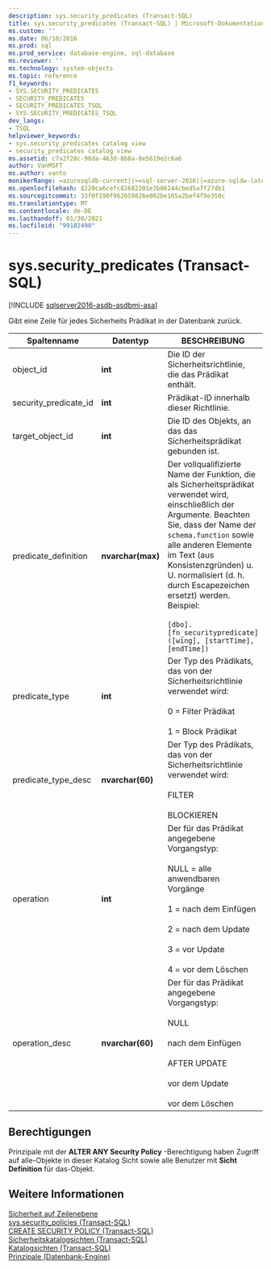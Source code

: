 ```yaml
---
description: sys.security_predicates (Transact-SQL)
title: sys.security_predicates (Transact-SQL) | Microsoft-Dokumentation
ms.custom: ''
ms.date: 06/10/2016
ms.prod: sql
ms.prod_service: database-engine, sql-database
ms.reviewer: ''
ms.technology: system-objects
ms.topic: reference
f1_keywords:
- SYS.SECURITY_PREDICATES
- SECURITY_PREDICATES
- SECURITY_PREDICATES_TSQL
- SYS.SECURITY_PREDICATES_TSQL
dev_langs:
- TSQL
helpviewer_keywords:
- sys.security_predicates catalog view
- security_predicates catalog view
ms.assetid: c7a2f28c-98da-463d-8b8a-8e5619e2c6a6
author: VanMSFT
ms.author: vanto
monikerRange: =azuresqldb-current||>=sql-server-2016||=azure-sqldw-latest||>=sql-server-linux-2017||=azuresqldb-mi-current
ms.openlocfilehash: 8220ca6cefc82682201e3b06244cbed5a7f27db1
ms.sourcegitcommit: 33f0f190f962059826e002be165a2bef4f9e350c
ms.translationtype: MT
ms.contentlocale: de-DE
ms.lasthandoff: 01/30/2021
ms.locfileid: "99182490"
---
```

# <a name="syssecurity_predicates-transact-sql"></a>sys.security_predicates (Transact-SQL)
[!INCLUDE [sqlserver2016-asdb-asdbmi-asa](../../includes/applies-to-version/sqlserver2016-asdb-asdbmi-asa.md)]

  Gibt eine Zeile für jedes Sicherheits Prädikat in der Datenbank zurück.  
  
|Spaltenname|Datentyp|BESCHREIBUNG|  
|-----------------|---------------|-----------------|  
|object_id|**int**|Die ID der Sicherheitsrichtlinie, die das Prädikat enthält.|  
|security_predicate_id|**int**|Prädikat-ID innerhalb dieser Richtlinie.|  
|target_object_id|**int**|Die ID des Objekts, an das das Sicherheitsprädikat gebunden ist.|  
|predicate_definition|**nvarchar(max)**|Der vollqualifizierte Name der Funktion, die als Sicherheitsprädikat verwendet wird, einschließlich der Argumente. Beachten Sie, dass der Name der `schema.function` sowie alle anderen Elemente im Text (aus Konsistenzgründen) u. U. normalisiert (d. h. durch Escapezeichen ersetzt) werden. Beispiel:<br /><br /> `[dbo].[fn_securitypredicate]([wing], [startTime], [endTime])`|  
|predicate_type|**int**|Der Typ des Prädikats, das von der Sicherheitsrichtlinie verwendet wird:<br /><br /> 0 = Filter Prädikat<br /><br /> 1 = Block Prädikat|  
|predicate_type_desc|**nvarchar(60)**|Der Typ des Prädikats, das von der Sicherheitsrichtlinie verwendet wird:<br /><br /> FILTER<br /><br /> BLOCKIEREN|  
|operation|**int**|Der für das Prädikat angegebene Vorgangstyp:<br /><br /> NULL = alle anwendbaren Vorgänge<br /><br /> 1 = nach dem Einfügen<br /><br /> 2 = nach dem Update<br /><br /> 3 = vor Update<br /><br /> 4 = vor dem Löschen|  
|operation_desc|**nvarchar(60)**|Der für das Prädikat angegebene Vorgangstyp:<br /><br /> NULL<br /><br /> nach dem Einfügen<br /><br /> AFTER UPDATE<br /><br /> vor dem Update<br /><br /> vor dem Löschen|  
  
## <a name="permissions"></a>Berechtigungen  
 Prinzipale mit der **ALTER ANY Security Policy** -Berechtigung haben Zugriff auf alle-Objekte in dieser Katalog Sicht sowie alle Benutzer mit **Sicht Definition** für das-Objekt.  
  
## <a name="see-also"></a>Weitere Informationen  
 [Sicherheit auf Zeilenebene](../../relational-databases/security/row-level-security.md)   
 [sys.security_policies &#40;Transact-SQL&#41;](../../relational-databases/system-catalog-views/sys-security-policies-transact-sql.md)   
 [CREATE SECURITY POLICY &#40;Transact-SQL&#41;](../../t-sql/statements/create-security-policy-transact-sql.md)   
 [Sicherheitskatalogsichten &#40;Transact-SQL&#41;](../../relational-databases/system-catalog-views/security-catalog-views-transact-sql.md)   
 [Katalogsichten &#40;Transact-SQL&#41;](../../relational-databases/system-catalog-views/catalog-views-transact-sql.md)   
 [Prinzipale &#40;Datenbank-Engine&#41;](../../relational-databases/security/authentication-access/principals-database-engine.md)  
  
  
